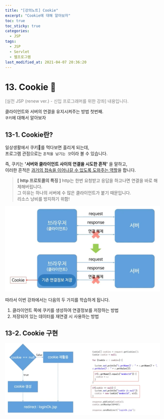 ```yaml
---
title: "[강의노트] Cookie"
excerpt: "Cookie에 대해 알아보자"
toc: true
toc_sticky: true
categories:
  - JSP
tags:
  - JSP
  - Servlet
  - 웹프로그램
last_modified_at: 2021-04-07 20:36:20
---
```


# 13. Cookie 🍪
<span style="color:grey">[실전 JSP (renew ver.) - 신입 프로그래머를 위한 강좌] 내용입니다.</span>

클라이언트와 서버의 연결을 유지시켜주는 방법 첫번째.  
`쿠키`에 대해서 알아보자  

## 13-1. Cookie란?
  
일상생활에서 쿠키🍪를 먹다보면 흘리게 되는데,  
프로그램 관점으로는 `흔적을 남기는 것`이라 볼 수 있습니다.  
  
즉, 쿠키는 **'서버와 클라이언트 사이의 연결을 시도한 흔적'** 을 말하고,  
이러한 흔적은 <u>과거의 접속을 이어나갈 수 있도록 도와주는 역할</u>을 합니다.  
  
>**[ http 프로토콜의 특징 ]**
> http는 한번 요청받고 응답을 하고나면 연결을 바로 해제해버립니다.  
> 그 이유는 하나의 서버에 수 많은 클라이언트가 붙기 때문입니다.  
> 리소스 낭비를 방지하기 위함!
  
![이미지](/assets/images/JSP&Servlet/실전JSP/13강/13강_1.png)
  
따라서 이번 강좌에서는 다음의 두 가지를 학습하게 됩니다.  
1. 클라이언트 쪽에 쿠키를 생성하여 연결정보를 저장하는 방법  
2. 저장되어 있는 데이터를 재연결 시 사용하는 방법
  
## 13-2. Cookie 구현
![이미지](/assets/images/JSP&Servlet/실전JSP/13강/13강_2.png)
